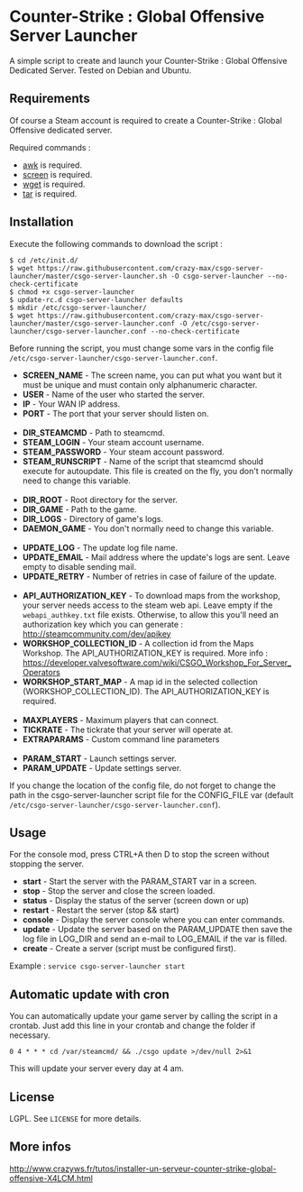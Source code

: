 # Counter-Strike : Global Offensive Server Launcher

A simple script to create and launch your Counter-Strike : Global Offensive Dedicated Server.
Tested on Debian and Ubuntu.

## Requirements

Of course a Steam account is required to create a Counter-Strike : Global Offensive dedicated server.

Required commands :

* [awk](http://en.wikipedia.org/wiki/Awk) is required.
* [screen](http://linux.die.net/man/1/screen) is required.
* [wget](http://en.wikipedia.org/wiki/Wget) is required.
* [tar](http://linuxcommand.org/man_pages/tar1.html) is required.

## Installation

Execute the following commands to download the script :
```console
$ cd /etc/init.d/
$ wget https://raw.githubusercontent.com/crazy-max/csgo-server-launcher/master/csgo-server-launcher.sh -O csgo-server-launcher --no-check-certificate
$ chmod +x csgo-server-launcher
$ update-rc.d csgo-server-launcher defaults
$ mkdir /etc/csgo-server-launcher/
$ wget https://raw.githubusercontent.com/crazy-max/csgo-server-launcher/master/csgo-server-launcher.conf -O /etc/csgo-server-launcher/csgo-server-launcher.conf --no-check-certificate
```

Before running the script, you must change some vars in the config file ``/etc/csgo-server-launcher/csgo-server-launcher.conf``.

* **SCREEN_NAME** - The screen name, you can put what you want but it must be unique and must contain only alphanumeric character.
* **USER** - Name of the user who started the server.
* **IP** - Your WAN IP address.
* **PORT** - The port that your server should listen on.
<br /><br />
* **DIR_STEAMCMD** - Path to steamcmd.
* **STEAM_LOGIN** - Your steam account username.
* **STEAM_PASSWORD** - Your steam account password.
* **STEAM_RUNSCRIPT** - Name of the script that steamcmd should execute for autoupdate. This file is created on the fly, you don't normally need to change this variable.
<br /><br />
* **DIR_ROOT** - Root directory for the server.
* **DIR_GAME** - Path to the game.
* **DIR_LOGS** - Directory of game's logs.
* **DAEMON_GAME** - You don't normally need to change this variable.
<br /><br />
* **UPDATE_LOG** - The update log file name.
* **UPDATE_EMAIL** - Mail address where the update's logs are sent. Leave empty to disable sending mail.
* **UPDATE_RETRY** - Number of retries in case of failure of the update.
<br /><br />
* **API_AUTHORIZATION_KEY** - To download maps from the workshop, your server needs access to the steam web api. Leave empty if the ``webapi_authkey.txt`` file exists. Otherwise, to allow this you'll need an authorization key which you can generate : http://steamcommunity.com/dev/apikey
* **WORKSHOP_COLLECTION_ID** - A collection id from the Maps Workshop. The API_AUTHORIZATION_KEY is required. More info : https://developer.valvesoftware.com/wiki/CSGO_Workshop_For_Server_Operators
* **WORKSHOP_START_MAP** - A map id in the selected collection (WORKSHOP_COLLECTION_ID). The API_AUTHORIZATION_KEY is required.
<br /><br />
* **MAXPLAYERS** - Maximum players that can connect.
* **TICKRATE** - The tickrate that your server will operate at.
* **EXTRAPARAMS** - Custom command line parameters
<br /><br />
* **PARAM_START** - Launch settings server.
* **PARAM_UPDATE** - Update settings server.

If you change the location of the config file, do not forget to change the path in the csgo-server-launcher script file for the CONFIG_FILE var (default ``/etc/csgo-server-launcher/csgo-server-launcher.conf``).

## Usage

For the console mod, press CTRL+A then D to stop the screen without stopping the server.

* **start** - Start the server with the PARAM_START var in a screen.
* **stop** - Stop the server and close the screen loaded.
* **status** - Display the status of the server (screen down or up)
* **restart** - Restart the server (stop && start)
* **console** - Display the server console where you can enter commands.
* **update** - Update the server based on the PARAM_UPDATE then save the log file in LOG_DIR and send an e-mail to LOG_EMAIL if the var is filled.
* **create** - Create a server (script must be configured first).

Example : ``service csgo-server-launcher start``

## Automatic update with cron

You can automatically update your game server by calling the script in a crontab.
Just add this line in your crontab and change the folder if necessary.

```console
0 4 * * * cd /var/steamcmd/ && ./csgo update >/dev/null 2>&1
```

This will update your server every day at 4 am.

## License

LGPL. See ``LICENSE`` for more details.

## More infos

http://www.crazyws.fr/tutos/installer-un-serveur-counter-strike-global-offensive-X4LCM.html
